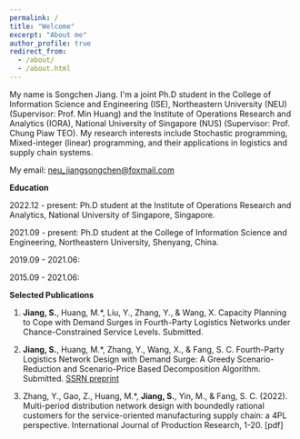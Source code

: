 ```yaml
---
permalink: /
title: "Welcome"
excerpt: "About me"
author_profile: true
redirect_from: 
  - /about/
  - /about.html
---
```


My name is Songchen Jiang. I'm a joint Ph.D student in the College of Information Science and Engineering (ISE), Northeastern University (NEU) (Supervisor: Prof. Min Huang) and the Institute of Operations Research and Analytics (IORA), National University of Singapore (NUS) (Supervisor: Prof. Chung Piaw TEO). My research interests include Stochastic programming, Mixed-integer (linear) programming, and their applications in logistics and supply chain systems.

My email: [neu_jiangsongchen@foxmail.com](mailto:neu_jiangsongchen@foxmail.com)

**Education**

2022.12 - present: Ph.D student at the Institute of Operations Research and Analytics, National University of Singapore, Singapore.

2021.09 - present: Ph.D student at the College of Information Science and Engineering, Northeastern University, Shenyang, China.

2019.09 - 2021.06:

2015.09 - 2021.06:

**Selected Publications**

1. **Jiang, S.**, Huang, M.*, Liu, Y., Zhang, Y., & Wang, X. Capacity Planning to Cope with  Demand Surges in Fourth-Party Logistics Networks under Chance-Constrained Service Levels. Submitted.

2. **Jiang, S.**, Huang, M.*, Zhang, Y., Wang, X., & Fang, S. C. Fourth-Party Logistics Network Design with Demand Surge: A Greedy Scenario-Reduction and Scenario-Price Based Decomposition Algorithm. Submitted. [SSRN preprint](https://papers.ssrn.com/sol3/papers.cfm?abstract_id=4348801)

3. Zhang, Y., Gao, Z., Huang, M.*, **Jiang, S.**, Yin, M., & Fang, S. C. (2022). Multi-period distribution network design with boundedly rational customers for the service-oriented manufacturing supply chain: a 4PL perspective. International Journal of Production Research, 1-20. [pdf]
